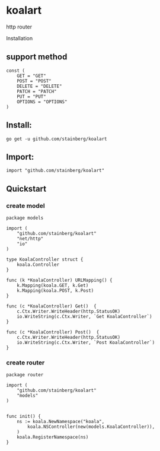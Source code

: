 # koalart
http router

Installation

## support method
```
const (
    GET = "GET"
    POST = "POST"
    DELETE = "DELETE"
    PATCH = "PATCH"
    PUT = "PUT"
    OPTIONS = "OPTIONS"
)
```

## Install:
```
go get -u github.com/stainberg/koalart
```

## Import:
```
import "github.com/stainberg/koalart"
```

## Quickstart

### create model
```
package models

import (
    "github.com/stainberg/koalart"
    "net/http"
    "io"
)

type KoalaController struct {
    koala.Controller
}

func (k *KoalaController) URLMapping() {
    k.Mapping(koala.GET, k.Get)
    k.Mapping(koala.POST, k.Post)
}

func (c *KoalaController) Get()  {
    c.Ctx.Writer.WriteHeader(http.StatusOK)
    io.WriteString(c.Ctx.Writer, `Get KoalaController`)
}

func (c *KoalaController) Post()  {
    c.Ctx.Writer.WriteHeader(http.StatusOK)
    io.WriteString(c.Ctx.Writer, `Post KoalaController`)
}

```

### create router
```
package router

import (
    "github.com/stainberg/koalart"
    "models"
)


func init() {
    ns := koala.NewNamespace("koala",
        koala.NSController(new(models.KoalaController)),
    )
    koala.RegisterNamespace(ns)
}
```
